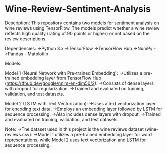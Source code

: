 # Wine-Review-Sentiment-Analysis

Description:
This repository contains two models for sentiment analysis on wine reviews using TensorFlow. The models predict whether a wine review reflects high quality (rating of 90 points or higher) or not based on the review descriptions.

Dependencies:
->Python 3.x
->TensorFlow
->TensorFlow Hub
->NumPy
->Pandas
-.Matplotlib

Models:

Model 1 (Neural Network with Pre-trained Embedding):
->Utilizes a pre-trained embedding layer from TensorFlow Hub (https://tfhub.dev/google/nnlm-en-dim50/2).
->Consists of dense layers with dropout for regularization.
->Trained and evaluated on training, validation, and test datasets.

Model 2 (LSTM with Text Vectorization):
->Uses a text vectorization layer for encoding text data.
->Employs an embedding layer followed by LSTM for sequence processing.
->Also includes dense layers with dropout.
->Trained and evaluated on training, validation, and test datasets.

Note:
->The dataset used in this project is the wine reviews dataset (wine-reviews.csv).
->Model 1 utilizes a pre-trained embedding layer for word representations, while Model 2 uses text vectorization and LSTM for sequence processing.
